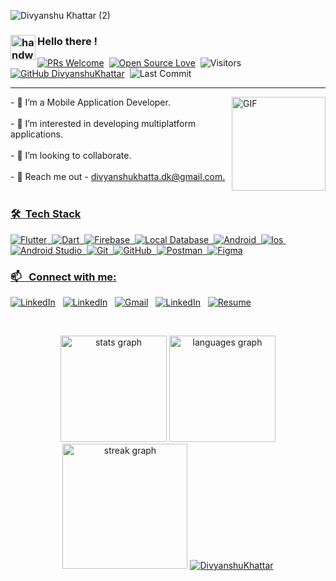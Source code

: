 ![Divyanshu Khattar (2)](https://github.com/user-attachments/assets/d6cccc7f-4d94-4599-bde5-d28bc5befd1e)

### <img alt="handwavegif" src="https://user-images.githubusercontent.com/39513876/112366216-8cfe7400-8cfe-11eb-8116-7d3dbae20e97.gif" width='40' align="left"/>  Hello there !
[![PRs Welcome](https://img.shields.io/badge/PRs-welcome-brightgreen.svg?style=flat&logo=github)](https://github.com/DivyanshuKhattar)&nbsp;
[![Open Source Love](https://img.shields.io/badge/Open%20Source-%F0%9F%A4%8D-Green)](https://github.com/DivyanshuKhattar)&nbsp;
<img alt="Visitors" src="https://komarev.com/ghpvc/?username=DivyanshuKhattar&style=flat&labelColor=black&logo=github&label=Profile+Views&color=29bf12"/>&nbsp;
[![GitHub DivyanshuKhattar](https://img.shields.io/github/followers/DivyanshuKhattar?label=follow&style=social)](https://github.com/DivyanshuKhattar)&nbsp;
<img alt="Last Commit" src="https://img.shields.io/github/last-commit/DivyanshuKhattar/DivyanshuKhattar?logo=markdown&label=LAST+UPDATE&color=29bf12&style=flat">
</p>

---

<img align="right" height="150px" alt="GIF" src="https://i.pinimg.com/originals/e4/26/70/e426702edf874b181aced1e2fa5c6cde.gif"/>
<p align="left">- 🌱 I’m a Mobile Application Developer.<br><br>- 👀 I’m interested in developing multiplatform applications.<br><br>- 💞️ I’m looking to collaborate.<br><br>- 💬 Reach me out - <a href="divyanshukhatta.dk@gmail.com">divyanshukhatta.dk@gmail.com.<br><br></p>


### 🛠 &nbsp;Tech Stack

![Flutter](https://img.shields.io/badge/-Flutter-05122A?style=for-the-badge&logo=flutter)&nbsp;
![Dart](https://img.shields.io/badge/-Dart-05122A?style=for-the-badge&logo=dart)&nbsp;
![Firebase](https://img.shields.io/badge/-Firebase-05122A?style=for-the-badge&logo=firebase)&nbsp;
![Local Database](https://img.shields.io/badge/-Local%20Database-05122A?style=for-the-badge&logo=local-database)&nbsp;
![Android](https://img.shields.io/badge/-Android-05122A?style=for-the-badge&logo=android&logoColor=FFA518)&nbsp;
![Ios](https://img.shields.io/badge/-Ios-05122A?style=for-the-badge&logo=Ios&logoColor=A8B9CC)&nbsp;
![Android Studio](https://img.shields.io/badge/-Android%20Studio-05122A?style=for-the-badge&logo=android-studio&logoColor=007ACC)&nbsp;
![Git](https://img.shields.io/badge/-Git-05122A?style=for-the-badge&logo=git)&nbsp;
![GitHub](https://img.shields.io/badge/-GitHub-05122A?style=for-the-badge&logo=github)&nbsp;
![Postman](https://img.shields.io/badge/-Postman-05122A?style=for-the-badge&logo=postman)&nbsp;
![Figma](https://img.shields.io/badge/-Figma-05122A?style=for-the-badge&logo=figma)



### 📫 &nbsp; Connect with me:


<a href="https://www.linkedin.com/in/divyanshu-khattar-4657a8182/"><img alt="LinkedIn" src="https://img.shields.io/badge/Linkedin%20-%230077B5.svg?&style=flat&logo=linkedin&logoColor=white"/></a> &nbsp;
<a href="https://stackoverflow.com/users/19457794/divyanshu-khattar"><img alt="LinkedIn" src="https://img.shields.io/badge/StackOverFlow-%230077B5.svg?&style=flat&logo=stackoverflow&logoColor=white"/></a> &nbsp;
<a href="mailto:divyanshukhatta.dk@gmail.com"><img alt="Gmail" src="https://img.shields.io/badge/Gmail-D14836?style=flat&logo=gmail&logoColor=white" /></a> &nbsp;
<a href="https://www.instagram.com/lucky_khattar/#"><img alt="LinkedIn" src="https://img.shields.io/badge/Instagram-%230077B5.svg?&style=flat&logo=instagram&logoColor=white"/></a> &nbsp;
<a href="https://drive.google.com/file/d/1fGBbfWk7paJfqEZA9PU__N7PxJCrzEJS/view?usp=drive_link"><img alt="Resume" src="https://img.shields.io/badge/Resume-%230077B5.svg?&style=flat&logo=pdf&logoColor=white"/></a> &nbsp;


<br><div align="center">
  <img src="https://github-readme-stats.vercel.app/api?username=DivyanshuKhattar&hide_title=false&hide_rank=false&show_icons=true&include_all_commits=true&count_private=true&disable_animations=false&theme=dark&locale=en&hide_border=false&order=1" height="170" alt="stats graph"  />
  <img src="https://github-readme-stats.vercel.app/api/top-langs?username=DivyanshuKhattar&locale=en&hide_title=false&layout=compact&card_width=320&langs_count=6&theme=dark&hide_border=false&order=2" height="170" alt="languages graph"  />
  <img src="https://streak-stats.demolab.com?user=DivyanshuKhattar&locale=en&mode=daily&theme=dark&hide_border=false&border_radius=5&order=3" height="200" alt="streak graph"  />
  <a href="https://github.com/ryo-ma/github-profile-trophy"><img src="https://github-profile-trophy.vercel.app/?username=DivyanshuKhattar&column=4&margin-w=4&margin-h=4&theme=onedark" alt="DivyanshuKhattar" /></a> 
</div>

